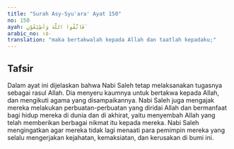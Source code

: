 ```yaml
---
title: "Surah Asy-Syu'ara' Ayat 150"
no: 150
ayah: فَاتَّقُوا اللّٰهَ وَاَطِيْعُوْنِ ۚ 
arabic_no: ١٥٠
translation: "maka bertakwalah kepada Allah dan taatlah kepadaku;"
---
```


## Tafsir

Dalam ayat ini dijelaskan bahwa Nabi Saleh tetap melaksanakan tugasnya sebagai rasul Allah. Dia menyeru kaumnya untuk bertakwa kepada Allah, dan mengikuti agama yang disampaikannya. Nabi Saleh juga mengajak mereka melakukan perbuatan-perbuatan yang diridai Allah dan bermanfaat bagi hidup mereka di dunia dan di akhirat, yaitu menyembah Allah yang telah memberikan berbagai nikmat itu kepada mereka. Nabi Saleh mengingatkan agar mereka tidak lagi menaati para pemimpin mereka yang selalu mengerjakan kejahatan, kemaksiatan, dan kerusakan di bumi ini.